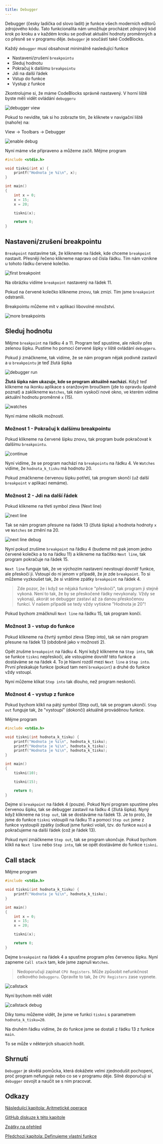 ```yaml
---
title: Debugger
---
```


Debugger (česky ladička od slovo ladit) je funkce všech moderních editorů zdrojového kódu. Tato funkcionalita nám umožňuje procházet zdrojový kód krok po kroku a v každém kroku se podívat aktuální hodnoty proměnných a co přesně se v programu děje. `Debugger` je součástí také CodeBlocks.

Každý `debugger` musí obsahovat minimálně nasledující funkce

- Nastaveni/zrušení `breakpointu`
- Sleduj hodnotu
- Pokračuj k dalšímu `breakpointu`
- Jdi na další řádek
- Vstup do funkce
- Vystup z funkce

Zkontrolujme si, že máme CodeBlocks správně nastavený. V horní liště byste měli vidět ovládání `debuggeru`

![debugger view](./obrazky/debugger/debug_view.png)

Pokud to nevidíte, tak si ho zobrazte tím, že kliknete v navigační liště (nahoře) na:

View -> Toolbars -> Debugger

![enable debug](./obrazky/debugger/enable_debug.png)

Nyní máme vše připraveno a můžeme začít. Mějme program

```c
#include <stdio.h>

void tiskni(int x) {
    printf("Hodnota je %i\n", x);
}

int main()
{
    int x = 0;
    x = 15;
    x = 20;

    tiskni(x);

    return 0;
}
```

## Nastaveni/zrušení breakpointu
`Breakpoint` nastavíme tak, že klikneme na řádek, kde chceme `breakpoint` nastavit. Přesněji řečeno klikneme napravo od čísla řádku. Tím nám vznikne u tohoto řádku červené kolečko.

![first breakpoint](./obrazky/debugger/breakpoint_1.png)

Na obrázku vidíme `breakpoint` nastavený na řádek 11.

Pokud na červené kolečko klikneme znovu, tak zmizí. Tím jsme `breakpoint` odstranili.

Breakpointu můžeme mít v aplikaci libovolné množství.

![more breakpoints](./obrazky/debugger/breakpoint_2.png)

## Sleduj hodnotu
Mějme `breakpoint` na řádku 4 a 11. Program teď spustíme, ale nikoliv přes zelenou šipku. Pustíme ho pomocí červené šipky v liště ovládání `debuggeru`. 

Pokud ji zmáčkneme, tak vidíme, že se nám program nějak podivně zastavil a u `breakpointu` je teď žlutá šipka

![debugger run](./obrazky/debugger/run.png)

**Žlutá šipka nám ukazuje, kde se program aktuálně nachází.** Když teď klikneme na ikonku aplikace s oranžovým broučkem (jde to opravdu špatně poznat) a zaklikneme `Watches`, tak nám vyskočí nové okno, ve kterém vidíme aktuální hodnotu proměnné `x` (15).

![watches](./obrazky/debugger/watches.png)

Nyní máme několik možností.

### Možnost 1 - Pokračuj k dalšímu breakpointu
Pokud klikneme na červené šipku znovu, tak program bude pokračovat k dalšímu `breakpointu`.

![continue](./obrazky/debugger/continue.png)

Nyní vidíme, že se program nachází na `breakpointu` na řádku 4. Ve `Watches` vidíme, že `hodnota_k_tisku` má hodnotu 20.

Pokud zmáčkneme červenou šipku potřetí, tak program skončí (už další `breakpoint` v aplikaci nemáme).

### Možnost 2 - Jdi na další řádek
Pokud klikneme na třetí symbol zleva (Next line)

![next line](./obrazky/debugger/next_line.png)

Tak se nám program přesune na řádek 13 (žlutá šipka) a hodnota hodnoty `x` ve `Watches` se změní na 20.


![next line debug](./obrazky/debugger/next_line_debug.png)

Nyní pokud zrušíme `breakpoint` na řádku 4 (budeme mít pak jenom jedno červené kolečko a to na řádku 11) a klikneme na tlačítko `Next line`, tak program pokračuje na řádek 15.

`Next line` funguje tak, že ve výchozím nastavení nevstoupí dovnitř funkce, ale přeskočí ji. Vstoupí do ni jenom v případě, že je zde `breakpoint`. To si můžeme vyzkoušet tak, že si vrátíme zpátky `breakpoint` na řádek 4.

> Zde pozor, že i když se nějaká funkce "přeskočí", tak program ji stejně vykoná. Není to tak, že by se přeskočené řádky nevykonaly. Vždy se vykonají, akorát se debugger zastaví až za danou přeskočenou funkcí. V našem případě se tedy vždy vytiskne "Hodnota je 20"!

Pokud bychom zmáčknuli `Next line` na řádku 15, tak program končí.

### Možnost 3 - vstup do funkce
Pokud klikneme na čtvrtý symbol zleva (Step into), tak se nám program přesune na řádek 13 (obdobně jako v možnosti 2).

Opět zrušme `breakpoint` na řádku 4. Nyní když klikneme na `Step into`, tak se funkce `tiskni` nepřeskočí, ale vstoupíme dovnitř této funkce a dostáváme se na řádek 4. To je hlavní rozdíl mezi `Next line` a `Step into`. První přeskakuje funkce (pokud tam není `breakpoint`) a druhé do funkce vždy vstoupí.

Nyní můžeme klikat `Step into` tak dlouho, než program neskončí.

### Možnost 4 - vystup z funkce
Pokud bychom klikli na pátý symbol (Step out), tak se program ukončí. `Step out` funguje tak, že "vystoupí" (dokončí) aktuálně prováděnou funkce.

Mějme program

```c
#include <stdio.h>

void tiskni(int hodnota_k_tisku) {
    printf("Hodnota je %i\n", hodnota_k_tisku);
    printf("Hodnota je %i\n", hodnota_k_tisku);
    printf("Hodnota je %i\n", hodnota_k_tisku);
}

int main()
{
    tiskni(10);

    tiskni(15);

    return 0;
}
```

Dejme si `breakpoint` na řádek 4 (pouze). Pokud Nyní program spustíme přes červenou šipku, tak se debugger zastavil na řádku 4 (žlutá šipka). Nyný když klikneme na `Step out`, tak se dostáváme na řádek 13. Je to proto, že jsme do funkce `tiskni` vstoupili na řádku 11 a pomocí `Step out` jsme z funkce vystoupili zpátky (odkud jsme funkci volali, tzv. do funkce `main`) a pokračujeme na další řádek (což je řádek 13).

Pokud nyní zmáčkneme `Step out`, tak se program ukončuje. Pokud bychom klikli na `Next line` nebo `Step into`, tak se opět dostáváme do funkce `tiskni`.


## Call stack
Mějme program

```c
#include <stdio.h>

void tiskni(int hodnota_k_tisku) {
    printf("Hodnota je %i\n", hodnota_k_tisku);
}

int main()
{
    int x = 0;
    x = 15;
    x = 20;

    tiskni(x);

    return 0;
}
```

Dejme `breakpoint` na řádek 4 a spusťme program přes červenou šipku. Nyní zapneme `Call stack` tam, kde jsme zapnuli `Watches`.

> Nedoporučuji zapínat `CPU Registers`. Může způsobit nefunkčnost celkového `Debuggeru`. Opravíte to tak, že `CPU Registers` zase vypnete.

![callstack](./obrazky/debugger/callstack.png)

Nyní bychom měli vidět

![callstack debug](./obrazky/debugger/callstack_debug.png)

Díky tomu můžeme vidět, že jsme ve funkci `tiskni` s parametrem `hodnota_k_tisku=20`.

Na druhém řádku vidíme, že do funkce jsme se dostali z řádku 13 z funkce `main`.

To se může v některých situacích hodit.

## Shrnutí
`Debugger` je skvělá pomůcka, která dokážete velmi zjednodušit pochopení, proč program nefunguje nebo co se v programu děje. Silně doporučuji si `debugger` osvojit a naučit se s ním pracovat.


## Odkazy
[Následující kapitola: Aritmetické operace](./zaklady-aritmeticke-operace.md)

[GitHub diskuze k této kapitole](https://github.com/tomasbruckner/c_lectures/discussions/51)

[Zpátky na přehled](./index.md)

[Předchozí kapitola: Definujeme vlastní funkce](./zaklady-funkce.md)
